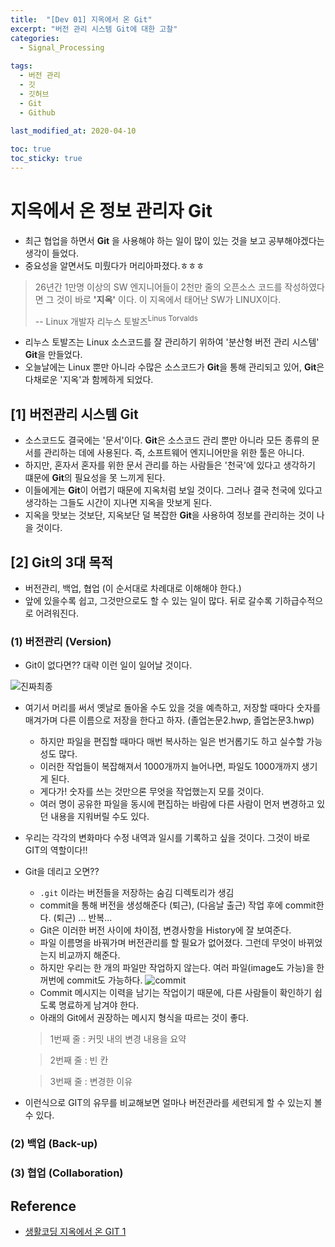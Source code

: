 ```yaml
---
title:  "[Dev 01] 지옥에서 온 Git"
excerpt: "버전 관리 시스템 Git에 대한 고찰"
categories:
  - Signal_Processing
  
tags:
  - 버전 관리
  - 깃
  - 깃허브
  - Git
  - Github
  
last_modified_at: 2020-04-10

toc: true
toc_sticky: true
---
```




# 지옥에서 온 정보 관리자 Git
- 최근 협업을 하면서 **Git** 을 사용해야 하는 일이 많이 있는 것을 보고 공부해야겠다는 생각이 들었다.
- 중요성을 알면서도 미뤘다가 머리아파졌다.ㅎㅎㅎ

> 26년간 1만명 이상의 SW 엔지니어들이 2천만 줄의 오픈소스 코드를 작성하였다면 그 것이 바로 **'지옥'** 이다. 이 지옥에서 태어난 SW가 LINUX이다.
>
>    -- Linux 개발자 리누스 토발즈<sup>Linus Torvalds</sup>

- 리누스 토발즈는 Linux 소스코드를 잘 관리하기 위하여 '분산형 버전 관리 시스템' **Git**을 만들었다.
- 오늘날에는 Linux 뿐만 아니라 수많은 소스코드가 **Git**을 통해 관리되고 있어, **Git**은 다채로운 '지옥'과 함께하게 되었다.


## [1] 버전관리 시스템 Git
- 소스코드도 결국에는 '문서'이다. **Git**은 소스코드 관리 뿐만 아니라 모든 종류의 문서를 관리하는 데에 사용된다. 즉, 소프트웨어 엔지니어만을 위한 툴은 아니다.
- 하지만, 혼자서 혼자를 위한 문서 관리를 하는 사람들은 '천국'에 있다고 생각하기 떄문에 **Git**의 필요성을 못 느끼게 된다.
- 이들에게는 **Git**이 어렵기 때문에 지옥처럼 보일 것이다. 그러나 결국 천국에 있다고 생각하는 그들도 시간이 지나면 지옥을 맛보게 된다.
- 지옥을 맛보는 것보단, 지옥보단 덜 복잡한 **Git**을 사용하여 정보를 관리하는 것이 나을 것이다.

 
## [2] Git의 3대 목적
- 버전관리, 백업, 협업 (이 순서대로 차례대로 이해해야 한다.)
- 앞에 있을수록 쉽고, 그것만으로도 할 수 있는 일이 많다. 뒤로 갈수록 기하급수적으로 어려워진다.

### (1) 버전관리 (Version)

- Git이 없다면?? 대략 이런 일이 일어날 것이다.

![진짜최종](http://file3.instiz.net/data/file3/2019/01/17/d/6/a/d6aea9f2fa94f894300c21721f0d02e6.jpg)

- 여기서 머리를 써서 옛날로 돌아올 수도 있을 것을 예측하고, 저장할 때마다 숫자를 매겨가며 다른 이름으로 저장을 한다고 하자. (졸업논문2.hwp, 졸업논문3.hwp)
    - 하지만 파일을 편집할 때마다 매번 복사하는 일은 번거롭기도 하고 실수할 가능성도 많다.
    - 이러한 작업들이 복잡해져서 1000개까지 늘어나면, 파일도 1000개까지 생기게 된다.
    - 게다가! 숫자를 쓰는 것만으론 무엇을 작업했는지 모를 것이다.
    - 여러 명이 공유한 파일을 동시에 편집하는 바람에 다른 사람이 먼저 변경하고 있던 내용을 지워버릴 수도 있다.

- 우리는 각각의 변화마다 수정 내역과 일시를 기록하고 싶을 것이다. 그것이 바로 GIT의 역할이다!!

- Git을 데리고 오면??
    - `.git` 이라는 버전들을 저장하는 숨김 디렉토리가 생김
    - commit을 통해 버전을 생성해준다 (퇴근), (다음날 출근) 작업 후에 commit한다. (퇴근) ... 반복...
    - Git은 이러한 버전 사이에 차이점, 변경사항을 History에 잘 보여준다.
    - 파일 이름명을 바꿔가며 버전관리를 할 필요가 없어졌다. 그런데 무엇이 바뀌었는지 비교까지 해준다.
    - 하지만 우리는 한 개의 파일만 작업하지 않는다. 여러 파일(image도 가능)을 한꺼번에 commit도 가능하다.
    ![commit](https://backlog.com/git-tutorial/kr/img/post/intro/capture_intro1_3_1.png)
    - Commit 메시지는 이력을 남기는 작업이기 때문에, 다른 사람들이 확인하기 쉽도록 명료하게 남겨야 한다.
    - 아래의 Git에서 권장하는 메시지 형식을 따르는 것이 좋다.
    > 1번째 줄 : 커밋 내의 변경 내용을 요약  
    
    > 2번째 줄 : 빈 칸  
    
    > 3번째 줄 : 변경한 이유  
  
- 이런식으로 GIT의 유무를 비교해보면 얼마나 버전관라를 세련되게 할 수 있는지 볼 수 있다.
     
### (2) 백업 (Back-up)


### (3) 협업 (Collaboration)


## Reference
- [생활코딩 지옥에서 온 GIT 1](https://opentutorials.org/module/3733)
